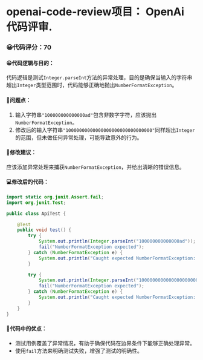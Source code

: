 # openai-code-review项目： OpenAi 代码评审.
### 😀代码评分：70
#### 😀代码逻辑与目的：
代码逻辑是测试`Integer.parseInt`方法的异常处理，目的是确保当输入的字符串超出`Integer`类型范围时，代码能够正确地抛出`NumberFormatException`。

#### 🤔问题点：
1. 输入字符串`"100000000000000ad"`包含非数字字符，应该抛出`NumberFormatException`。
2. 修改后的输入字符串`"10000000000000000000000000000000"`同样超出`Integer`的范围，但未做任何异常处理，可能导致意外的行为。

#### 🎯修改建议：
应该添加异常处理来捕获`NumberFormatException`，并给出清晰的错误信息。

#### 💻修改后的代码：
```java
import static org.junit.Assert.fail;
import org.junit.Test;

public class ApiTest {

    @Test
    public void test() {
        try {
            System.out.println(Integer.parseInt("100000000000000ad"));
            fail("NumberFormatException expected");
        } catch (NumberFormatException e) {
            System.out.println("Caught expected NumberFormatException: " + e.getMessage());
        }

        try {
            System.out.println(Integer.parseInt("10000000000000000000000000000000"));
            fail("NumberFormatException expected");
        } catch (NumberFormatException e) {
            System.out.println("Caught expected NumberFormatException: " + e.getMessage());
        }
    }
}
```

#### 🌟代码中的优点：
- 测试用例覆盖了异常情况，有助于确保代码在边界条件下能够正确处理异常。
- 使用`fail`方法来明确测试失败，增强了测试的明确性。